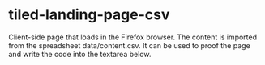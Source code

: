 # tiled-landing-page-csv

Client-side page that loads in the Firefox browser.
The content is imported from the spreadsheet data/content.csv.
It can be used to proof the page and write the code into the textarea below.
